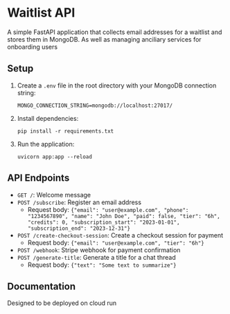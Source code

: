 # Waitlist API

A simple FastAPI application that collects email addresses for a waitlist and stores them in MongoDB. As well as managing anciliary services for onboarding users

## Setup

1. Create a `.env` file in the root directory with your MongoDB connection string:
   ```
   MONGO_CONNECTION_STRING=mongodb://localhost:27017/
   ```

2. Install dependencies:
   ```
   pip install -r requirements.txt
   ```

3. Run the application:
   ```
   uvicorn app:app --reload
   ```

## API Endpoints

- `GET /`: Welcome message
- `POST /subscribe`: Register an email address
  - Request body: `{"email": "user@example.com", "phone": "1234567890", "name": "John Doe", "paid": false, "tier": "6h", "credits": 0, "subscription_start": "2023-01-01", "subscription_end": "2023-12-31"}`
- `POST /create-checkout-session`: Create a checkout session for payment
  - Request body: `{"email": "user@example.com", "tier": "6h"}`
- `POST /webhook`: Stripe webhook for payment confirmation
- `POST /generate-title`: Generate a title for a chat thread
  - Request body: `{"text": "Some text to summarize"}`

## Documentation

Designed to be deployed on cloud run
